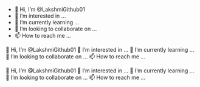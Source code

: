 - 👋 Hi, I’m @LakshmiGithub01
- 👀 I’m interested in ...
- 🌱 I’m currently learning ...
- 💞️ I’m looking to collaborate on ...
- 📫 How to reach me ...

<!---
LakshmiGithub01/LakshmiGithub01 is a ✨ special ✨ repository because its `README.md` (this file) appears on your GitHub profile.
You can click the Preview link to take a look at your changes.
--->
👋 Hi, I’m @LakshmiGithub01
👀 I’m interested in ...
🌱 I’m currently learning ...
💞️ I’m looking to collaborate on ...
📫 How to reach me ...


👋 Hi, I’m @LakshmiGithub01
👀 I’m interested in ...
🌱 I’m currently learning ...
💞️ I’m looking to collaborate on ...
📫 How to reach me ...

